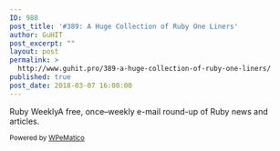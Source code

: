 ```yaml
---
ID: 988
post_title: '#389: A Huge Collection of Ruby One Liners'
author: GuHIT
post_excerpt: ""
layout: post
permalink: >
  http://www.guhit.pro/389-a-huge-collection-of-ruby-one-liners/
published: true
post_date: 2018-03-07 16:00:00
---
```

Ruby WeeklyA free, once&ndash;weekly e-mail round-up of Ruby news and articles.<p class="wpematico_credit"><small>Powered by <a href="http://www.wpematico.com" target="_blank">WPeMatico</a></small></p>
